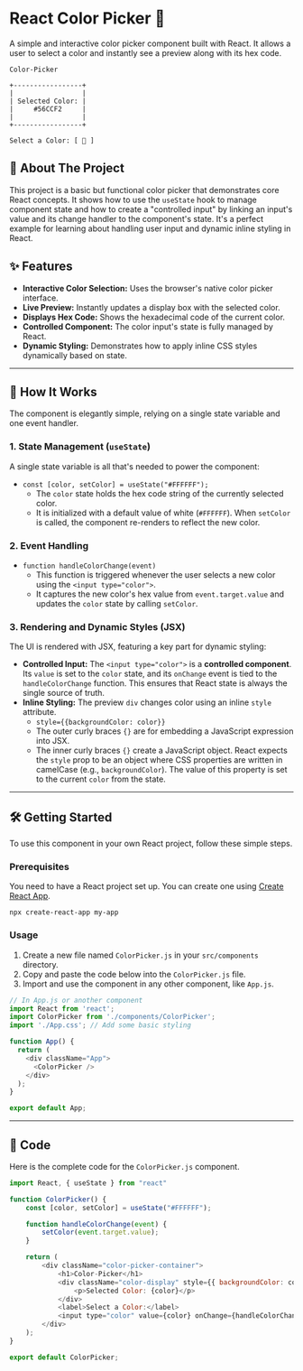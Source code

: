 # React Color Picker 🎨

A simple and interactive color picker component built with React. It allows a user to select a color and instantly see a preview along with its hex code.

```
Color-Picker

+-----------------+
|                 |
| Selected Color: |
|     #56CCF2     |
|                 |
+-----------------+

Select a Color: [ 🎨 ]
```

## 🚀 About The Project

This project is a basic but functional color picker that demonstrates core React concepts. It shows how to use the `useState` hook to manage component state and how to create a "controlled input" by linking an input's value and its change handler to the component's state. It's a perfect example for learning about handling user input and dynamic inline styling in React.

## ✨ Features

  * **Interactive Color Selection:** Uses the browser's native color picker interface.
  * **Live Preview:** Instantly updates a display box with the selected color.
  * **Displays Hex Code:** Shows the hexadecimal code of the current color.
  * **Controlled Component:** The color input's state is fully managed by React.
  * **Dynamic Styling:** Demonstrates how to apply inline CSS styles dynamically based on state.

-----

## 🔧 How It Works

The component is elegantly simple, relying on a single state variable and one event handler.

### 1\. State Management (`useState`)

A single state variable is all that's needed to power the component:

  * `const [color, setColor] = useState("#FFFFFF");`
      * The `color` state holds the hex code string of the currently selected color.
      * It is initialized with a default value of white (`#FFFFFF`). When `setColor` is called, the component re-renders to reflect the new color.

### 2\. Event Handling

  * `function handleColorChange(event)`
      * This function is triggered whenever the user selects a new color using the `<input type="color">`.
      * It captures the new color's hex value from `event.target.value` and updates the `color` state by calling `setColor`.

### 3\. Rendering and Dynamic Styles (JSX)

The UI is rendered with JSX, featuring a key part for dynamic styling:

  * **Controlled Input:** The `<input type="color">` is a **controlled component**. Its `value` is set to the `color` state, and its `onChange` event is tied to the `handleColorChange` function. This ensures that React state is always the single source of truth.
  * **Inline Styling:** The preview `div` changes color using an inline `style` attribute.
      * `style={{backgroundColor: color}}`
      * The outer curly braces `{}` are for embedding a JavaScript expression into JSX.
      * The inner curly braces `{}` create a JavaScript object. React expects the `style` prop to be an object where CSS properties are written in camelCase (e.g., `backgroundColor`). The value of this property is set to the current `color` from the state.

-----

## 🛠️ Getting Started

To use this component in your own React project, follow these simple steps.

### Prerequisites

You need to have a React project set up. You can create one using [Create React App](https://reactjs.org/docs/create-a-new-react-app.html).

`npx create-react-app my-app`

### Usage

1.  Create a new file named `ColorPicker.js` in your `src/components` directory.
2.  Copy and paste the code below into the `ColorPicker.js` file.
3.  Import and use the component in any other component, like `App.js`.

<!-- end list -->

```javascript
// In App.js or another component
import React from 'react';
import ColorPicker from './components/ColorPicker';
import './App.css'; // Add some basic styling

function App() {
  return (
    <div className="App">
      <ColorPicker />
    </div>
  );
}

export default App;
```

-----

## 📄 Code

Here is the complete code for the `ColorPicker.js` component.

```javascript
import React, { useState } from "react"

function ColorPicker() {
    const [color, setColor] = useState("#FFFFFF");

    function handleColorChange(event) {
        setColor(event.target.value);
    }

    return (
        <div className="color-picker-container">
            <h1>Color-Picker</h1>
            <div className="color-display" style={{ backgroundColor: color }}>
                <p>Selected Color: {color}</p>
            </div>
            <label>Select a Color:</label>
            <input type="color" value={color} onChange={handleColorChange} />
        </div>
    );
}

export default ColorPicker;
```
